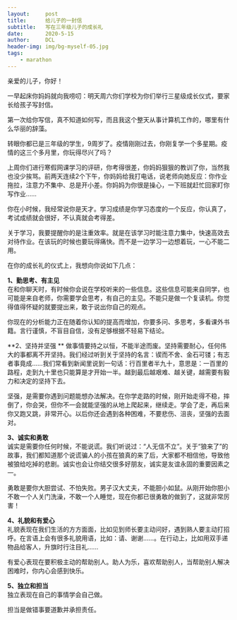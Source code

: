 ```yaml
---
layout:     post
title:      给儿子的一封信
subtitle:   写在三年级儿子的成长礼
date:       2020-5-15
author:     DCL
header-img: img/bg-myself-05.jpg
tags:
    - marathon
---
```

亲爱的儿子，你好！  

  一早起床你妈妈就向我唠叨：明天周六你们学校为你们举行三星级成长仪式，要家长给孩子写封信。

  第一次给你写信，真不知道如何写，而且我这个整天从事计算机工作的，哪里有什么华丽的辞藻。 
   
  转眼你都已是三年级的学生，9周岁了。疫情刚刚过去，你刚复学一个多星期。疫情的这三个多月里，你玩得尽兴了吗？  

  上周你们进行寒假网课学习的评研，你考得很差，你妈妈狠狠的教训了你，当然我也没少挨骂。前两天连续2个下午，你妈妈给我打电话，说老师向她反应：你作业拖拉，注意力不集中、总是开小差。你妈妈为你很是操心，一下班就赶忙回家盯你写作业……

  你在小时候，我经常说你是天才。学习成绩是你学习态度的一个反应，你认真了，考试成绩就会很好，不认真就会考得差。

  关于学习，我要提醒你的是注重效率。就是在该学习时能注意力集中，快速高效去对待作业。在该玩的时候也要玩得痛快。而不是一边学习一边想着玩，一心不能二用。

  在你的成长礼的仪式上，我想向你说如下几点：

  **1、勤思考、有主见**  
  在和你聊天时，有时候你会说在学校听来的一些信息。这些信息可能来自同学，也可能是来自老师，你需要学会思考，有自己的主见。不能只是做一个复读机。你觉得值得怀疑的就要提出来，敢于说出你自己的观点。  

  你现在的分析能力正在随着你认知的提高而增加，你要多问、多思考，多看课外书籍。言行谨慎，不盲目自信，没有足够根据不轻易下结论。

  **2、坚持并坚强 ** 
  做事情要持之以恒，不能半途而废。坚持需要耐心，任何伟大的事都离不开坚持。我们经过听到关于坚持的名言：锲而不舍、金石可镂；有志者事竟成……我们常看到新闻里说到一句话：行百里者半九十，意思是：一百里的路程，走到九十里也只能算是才开始一半。越到最后越艰难、越关键，越需要有毅力和决定的坚持下去。  

  坚强，是需要你遇到问题能想办法解决。在你学走路的时候，刚开始走得不稳，摔倒了，你会哭，但你不一会就能坚强的从地上爬起来，继续走。学会了走，再后来你又跑又跳，非常开心。以后你还会遇到各种困难，不要悲伤、沮丧，坚强的去面对。  

  **3、诚实和勇敢**  
  诚实是需要你任何时候，不能说谎。我们听说过：“人无信不立”。关于“狼来了”的故事，我们都知道那个说谎骗人的小孩在狼真的来了后，大家都不相信他，导致他被狼给吃掉的悲剧。诚实也会让你结交很多好朋友，诚实是友谊永固的重要因素之一。  

  勇敢是要你大胆尝试、不怕失败。男子汉大丈夫，不能胆小如鼠。从刚开始你胆小不敢一个人关门洗澡，不敢一个人睡觉，现在你都已很勇敢的做到了，这就非常厉害！

  **4、礼貌和有爱心**  
  礼貌表现在我们生活的方方面面，比如见到师长要主动问好，遇到熟人要主动打招呼。在言语上会有很多礼貌用语，比如：请、谢谢……。在行动上，比如用双手递物品给客人，升旗时行注目礼……  

  有爱心表现在要积极主动的帮助别人。助人为乐，喜欢帮助别人，当帮助别人解决困难时，你内心会感到快乐。

  **5、独立和担当**  
  独立表现在自己的事情学会自己做。  

  担当是做错事要道歉并承担责任。
